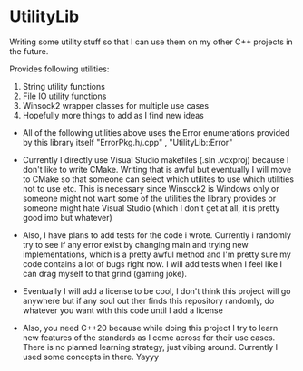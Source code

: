 # UtilityLib

Writing some utility stuff so that I can use them on my other C++ projects in the future.

Provides following utilities:
1. String utility functions
2. File IO utility functions
3. Winsock2 wrapper classes for multiple use cases
4. Hopefully more things to add as I find new ideas

- All of the following utilities above uses the Error enumerations provided by this library itself "ErrorPkg.h/.cpp" , "UtilityLib::Error"

- Currently I directly use Visual Studio makefiles (.sln .vcxproj) because I don't like to write CMake. Writing that is awful but eventually I will move to CMake so that someone can select which utilites to use which utilities not to use etc. This is necessary since Winsock2 is Windows only or someone might not want some of the utilities the library provides or someone might hate Visual Studio (which I don't get at all, it is pretty good imo but whatever)

- Also, I have plans to add tests for the code i wrote. Currently i randomly try to see if any error exist by changing main and trying new implementations, which is a pretty awful method and I'm pretty sure my code contains a lot of bugs right now. I will add tests when I feel like I can drag myself to that grind (gaming joke).

- Eventually I will add a license to be cool, I don't think this project will go anywhere but if any soul out ther finds this repository randomly, do whatever you want with this code until I add a license

- Also, you need C++20 because while doing this project I try to learn new features of the standards as I come across for their use cases. There is no planned learning strategy, just vibing around. Currently I used some concepts in there. Yayyy
